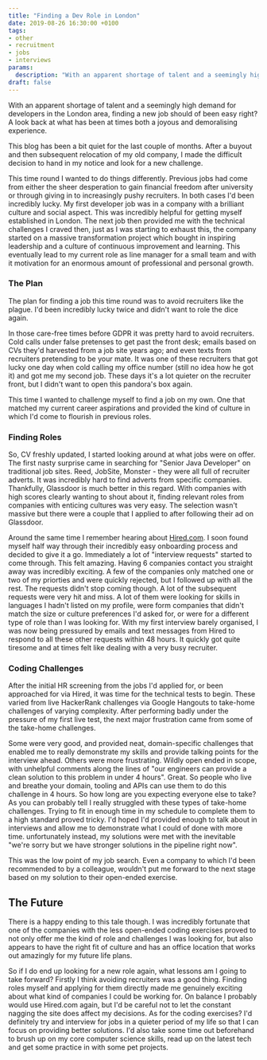 ```yaml
---
title: "Finding a Dev Role in London"
date: 2019-08-26 16:30:00 +0100
tags:
- other
- recruitment
- jobs
- interviews
params:
  description: "With an apparent shortage of talent and a seemingly high demand for developers in the London area, finding a new job should of been easy right? A look back at what has been at times both a joyous and demoralising experience."
draft: false
---
```

With an apparent shortage of talent and a seemingly high demand for developers in the London area, finding a new job should of been easy right? A look back at what has been at times both a joyous and demoralising experience.
<!--more-->

This blog has been a bit quiet for the last couple of months. After a buyout and then subsequent relocation of my old company, I made the difficult decision to hand in my notice and look for a new challenge.

This time round I wanted to do things differently. Previous jobs had come from either the sheer desperation to gain financial freedom after university or through giving in to increasingly pushy recruiters. In both cases I'd been incredibly lucky. My first developer job was in a company with a brilliant culture and social aspect. This was incredibly helpful for getting myself established in London. The next job then provided me with the technical challenges I craved then, just as I was starting to exhaust this, the company started on a massive transformation project which bought in inspiring leadership and a culture of continuous improvement and learning. This eventually lead to my current role as line manager for a small team and with it motivation for an enormous amount of professional and personal growth.

### The Plan

The plan for finding a job this time round was to avoid recruiters like the plague. I'd been incredibly lucky twice and didn't want to role the dice again.

In those care-free times before GDPR it was pretty hard to avoid recruiters. Cold calls under false pretenses to get past the front desk; emails based on CVs they'd harvested from a job site years ago; and even texts from recruiters pretending to be your mate. It was one of these recruiters that got lucky one day when cold calling my office number (still no idea how he got it) and got me my second job. These days it's a lot quieter on the recruiter front, but I didn't want to open this pandora's box again.

This time I wanted to challenge myself to find a job on my own. One that matched my current career aspirations and provided the kind of culture in which I'd come to flourish in previous roles.

### Finding Roles

So, CV freshly updated, I started looking around at what jobs were on offer. The first nasty surprise came in searching for "Senior Java Developer" on traditional job sites. Reed, JobSite, Monster - they were all full of recruiter adverts. It was incredibly hard to find adverts from specific companies. Thankfully, Glassdoor is much better in this regard. With companies with high scores clearly wanting to shout about it, finding relevant roles from companies with enticing cultures was very easy. The selection wasn't massive but there were a couple that I applied to after following their ad on Glassdoor.

Around the same time I remember hearing about [Hired.com](http://hired.com). I soon found myself half way through their incredibly easy onboarding process and decided to give it a go. Immediately a lot of "interview requests" started to come through. This felt amazing. Having 6 companies contact you straight away was incredibly exciting. A few of the companies only matched one or two of my priorties and were quickly rejected, but I followed up with all the rest. The requests didn't stop coming though. A lot of the subsequent requests were very hit and miss. A lot of them were looking for skills in languages I hadn't listed on my profile, were form companies that didn't match the size or culture preferences I'd asked for, or were for a different type of role than I was looking for. With my first interview barely organised, I was now being pressured by emails and text messages from Hired to respond to all these other requests within 48 hours. It quickly got quite tiresome and at times felt like dealing with a very busy recruiter.

### Coding Challenges

After the initial HR screening from the jobs I'd applied for, or been approached for via Hired, it was time for the technical tests to begin. These varied from live HackerRank challenges via Google Hangouts to take-home challenges of varying complexity. After performing badly under the pressure of my first live test, the next major frustration came from some of the take-home challenges.

Some were very good, and provided neat, domain-specific challenges that enabled me to really demonstrate my skills and provide talking points for the interview ahead. Others were more frustrating. Wildly open ended in scope, with unhelpful comments along the lines of "our engineers can provide a clean solution to this problem in under 4 hours". Great. So people who live and breathe your domain, tooling and APIs can use them to do this challenge in 4 hours. So how long are you expecting everyone else to take? As you can probably tell I really struggled with these types of take-home challenges. Trying to fit in enough time in my schedule to complete them to a high standard proved tricky. I'd hoped I'd provided enough to talk about in interviews and allow me to demonstrate what I could of done with more time. unfortunately instead, my solutions were met with the inevitable "we're sorry but we have stronger solutions in the pipeline right now".

This was the low point of my job search. Even a company to which I'd been recommended to by a colleague, wouldn't put me forward to the next stage based on my solution to their open-ended exercise.

## The Future

There is a happy ending to this tale though. I was incredibly fortunate that one of the companies with the less open-ended coding exercises proved to not only offer me the kind of role and challenges I was looking for, but also appears to have the right fit of culture and has an office location that works out amazingly for my future life plans.

So if I do end up looking for a new role again, what lessons am I going to take forward? Firstly I think avoiding recruiters was a good thing. Finding roles myself and applying for them directly made me genuinely exciting about what kind of companies I could be working for. On balance I probably would use Hired.com again, but I'd be careful not to let the constant nagging the site does affect my decisions. As for the coding exercises? I'd definitely try and interview for jobs in a quieter period of my life so that I can focus on providing better solutions. I'd also take some time out beforehand to brush up on my core computer science skills, read up on the latest tech and get some practice in with some pet projects.
